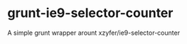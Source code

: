 grunt-ie9-selector-counter
==========================

A simple grunt wrapper arount xzyfer/ie9-selector-counter
